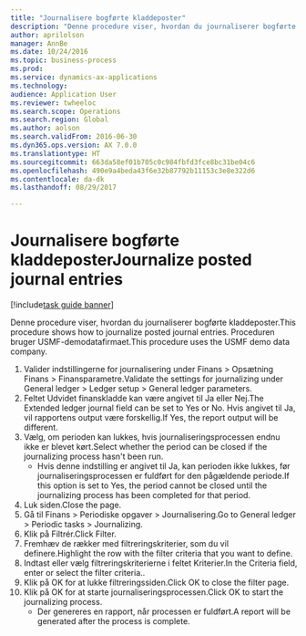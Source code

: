 ```yaml
--- 
title: "Journalisere bogførte kladdeposter"
description: "Denne procedure viser, hvordan du journaliserer bogførte kladdeposter."
author: aprilolson
manager: AnnBe
ms.date: 10/24/2016
ms.topic: business-process
ms.prod: 
ms.service: dynamics-ax-applications
ms.technology: 
audience: Application User
ms.reviewer: twheeloc
ms.search.scope: Operations
ms.search.region: Global
ms.author: aolson
ms.search.validFrom: 2016-06-30
ms.dyn365.ops.version: AX 7.0.0
ms.translationtype: HT
ms.sourcegitcommit: 663da58ef01b705c0c984fbfd3fce8bc31be04c6
ms.openlocfilehash: 490e9a4beda43f6e32b87792b11153c3e8e322d6
ms.contentlocale: da-dk
ms.lasthandoff: 08/29/2017

---
```

# <a name="journalize-posted-journal-entries"></a><span data-ttu-id="f2352-103">Journalisere bogførte kladdeposter</span><span class="sxs-lookup"><span data-stu-id="f2352-103">Journalize posted journal entries</span></span>

[!include[task guide banner](../../includes/task-guide-banner.md)]

<span data-ttu-id="f2352-104">Denne procedure viser, hvordan du journaliserer bogførte kladdeposter.</span><span class="sxs-lookup"><span data-stu-id="f2352-104">This procedure shows how to journalize posted journal entries.</span></span> <span data-ttu-id="f2352-105">Proceduren bruger USMF-demodatafirmaet.</span><span class="sxs-lookup"><span data-stu-id="f2352-105">This procedure uses the USMF demo data company.</span></span>

1. <span data-ttu-id="f2352-106">Valider indstillingerne for journalisering under Finans > Opsætning Finans > Finansparametre.</span><span class="sxs-lookup"><span data-stu-id="f2352-106">Validate the settings for journalizing under General ledger > Ledger setup > General ledger parameters.</span></span>
2. <span data-ttu-id="f2352-107">Feltet Udvidet finanskladde kan være angivet til Ja eller Nej.</span><span class="sxs-lookup"><span data-stu-id="f2352-107">The Extended ledger journal field can be set to Yes or No.</span></span> <span data-ttu-id="f2352-108">Hvis angivet til Ja, vil rapportens output være forskellig.</span><span class="sxs-lookup"><span data-stu-id="f2352-108">If Yes, the report output will be different.</span></span>
3. <span data-ttu-id="f2352-109">Vælg, om perioden kan lukkes, hvis journaliseringsprocessen endnu ikke er blevet kørt.</span><span class="sxs-lookup"><span data-stu-id="f2352-109">Select whether the period can be closed if the journalizing process hasn't been run.</span></span>
    * <span data-ttu-id="f2352-110">Hvis denne indstilling er angivet til Ja, kan perioden ikke lukkes, før journaliseringsprocessen er fuldført for den pågældende periode.</span><span class="sxs-lookup"><span data-stu-id="f2352-110">If this option is set to Yes, the period cannot be closed until the journalizing process has been completed for that period.</span></span>  
4. <span data-ttu-id="f2352-111">Luk siden.</span><span class="sxs-lookup"><span data-stu-id="f2352-111">Close the page.</span></span>
5. <span data-ttu-id="f2352-112">Gå til Finans > Periodiske opgaver > Journalisering.</span><span class="sxs-lookup"><span data-stu-id="f2352-112">Go to General ledger > Periodic tasks > Journalizing.</span></span>
6. <span data-ttu-id="f2352-113">Klik på Filtrér.</span><span class="sxs-lookup"><span data-stu-id="f2352-113">Click Filter.</span></span>
7. <span data-ttu-id="f2352-114">Fremhæv de rækker med filtreringskriterier, som du vil definere.</span><span class="sxs-lookup"><span data-stu-id="f2352-114">Highlight the row with the filter criteria that you want to define.</span></span>
8. <span data-ttu-id="f2352-115">Indtast eller vælg filtreringskriterierne i feltet Kriterier.</span><span class="sxs-lookup"><span data-stu-id="f2352-115">In the Criteria field, enter or select the filter criteria..</span></span>
9. <span data-ttu-id="f2352-116">Klik på OK for at lukke filtreringssiden.</span><span class="sxs-lookup"><span data-stu-id="f2352-116">Click OK to close the filter page.</span></span>
10. <span data-ttu-id="f2352-117">Klik på OK for at starte journaliseringsprocessen.</span><span class="sxs-lookup"><span data-stu-id="f2352-117">Click OK to start the journalizing process.</span></span>
    * <span data-ttu-id="f2352-118">Der genereres en rapport, når processen er fuldført.</span><span class="sxs-lookup"><span data-stu-id="f2352-118">A report will be generated after the process is complete.</span></span>  


